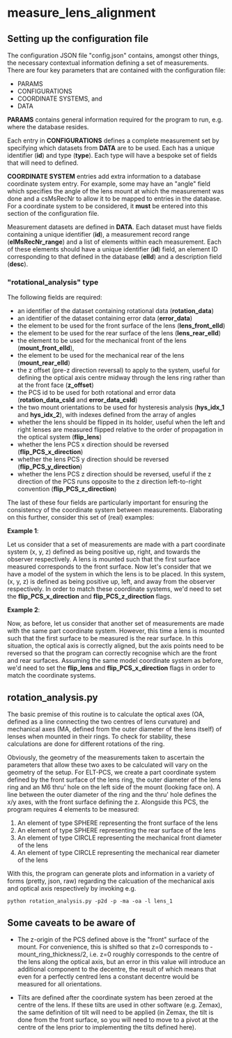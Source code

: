 # measure\_lens\_alignment

## Setting up the configuration file

The configuration JSON file "config.json" contains, amongst other things, the necessary contextual information defining a set of measurements. There are four key parameters that are contained with the 
configuration file: 

- PARAMS
- CONFIGURATIONS
- COORDINATE SYSTEMS, and
- DATA

**PARAMS** contains general information required for the program to run, e.g. where the database resides.

Each entry in **CONFIGURATIONS** defines a complete measurement set by specifying which datasets from **DATA** are to be used. Each has a unique identifier (**id**) and type (**type**). Each type will 
have a bespoke set of fields that will need to defined.

**COORDINATE SYSTEM** entries add extra information to a database coordinate system entry. For example, some may have an "angle" field which specifies the angle of the lens mount at which the measurement 
was done and a csMsRecNr to allow it to be mapped to entries in the database. For a coordinate system to be considered, it **must** be entered into this section of the configuration file.

Measurement datasets are defined in **DATA**. Each dataset must have fields containing a unique identifier (**id**), a measurement record range (**elMsRecNr_range**) and a list of elements within each 
measurement. Each of these elements should have a unique identifier (**id**) field, an element ID corresponding to that defined in the database (**elId**) and a description field (**desc**).

### "rotational\_analysis" type

The following fields are required:

- an identifier of the dataset containing rotational data (**rotation\_data**)
- an identifier of the dataset containing error data (**error\_data**) 
- the element to be used for the front surface of the lens (**lens\_front\_elId**) 
- the element to be used for the rear surface of the lens (**lens\_rear\_elId**) 
- the element to be used for the mechanical front of the lens (**mount\_front\_elId**), 
- the element to be used for the mechanical rear of the lens (**mount\_rear\_elId**)
- the z offset (pre-z direction reversal) to apply to the system, useful for defining the optical axis centre midway through the lens ring rather than at the front face (**z\_offset**)
- the PCS id to be used for both rotational and error data (**rotation_data_csId** and **error_data_csId**)
- the two mount orientations to be used for hysteresis analysis (**hys\_idx\_1** and **hys\_idx\_2**), with indexes defined from the array of angles
- whether the lens should be flipped in its holder, useful when the left and right lenses are measured flipped relative to the order of propagation in the optical system (**flip\_lens**)
- whether the lens PCS x direction should be reversed (**flip\_PCS\_x\_direction**)
- whether the lens PCS y direction should be reversed (**flip\_PCS\_y\_direction**)
- whether the lens PCS z direction should be reversed, useful if the z direction of the PCS runs opposite to the z direction left-to-right convention (**flip\_PCS\_z\_direction**)

The last of these four fields are particularly important for ensuring the consistency of the coordinate system between measurements. Elaborating on this further, consider this set of (real) examples:

**Example 1**:

Let us consider that a set of measurements are made with a part coordinate system (x, y, z) defined as being positive up, right, and towards the observer respectively. A lens is mounted such that the first surface measured 
corresponds to the front surface. Now let's consider that we have a model of the system in which the lens is to be placed. In this system, (x, y, z) is defined as being positive up, left, and away from the observer respectively. 
In order to match these coordinate systems, we'd need to set the **flip\_PCS\_x\_direction** and **flip\_PCS\_z\_direction** flags.

**Example 2**:

Now, as before, let us consider that another set of measurements are made with the same part coordinate system. However, this time a lens is mounted such that the first surface to be measured is the rear surface. In this 
situation, the optical axis is correctly aligned, but the axis points need to be reversed so that the program can correctly recognise which are the front and rear surfaces. Assuming the same model coordinate system as before, 
we'd need to set the **flip\_lens** and **flip\_PCS\_x\_direction** flags in order to match the coordinate systems.

## rotation_analysis.py

The basic premise of this routine is to calculate the optical axes (OA, defined as a line connecting the two centres of lens curvature) and mechanical axes (MA, defined from the outer diameter of the lens itself) 
of lenses when mounted in their rings. To check for stability, these calculations are done for different rotations of the ring.

Obviously, the geometry of the measurements taken to ascertain the parameters that allow these two axes to be calculated will vary on the geometry of the setup. For ELT-PCS, we create a part coordinate system 
defined by the front surface of the lens ring, the outer diameter of the lens ring and an M6 thru' hole on the left side of the mount (looking face on). A line between the outer diameter 
of the ring and the thru' hole defines the x/y axes, with the front surface defining the z. Alongside this PCS, the program requires 4 elements to be measured: 

1. An element of type SPHERE representing the front surface of the lens
2. An element of type SPHERE representing the rear surface of the lens
3. An element of type CIRCLE representing the mechanical front diameter of the lens
4. An element of type CIRCLE representing the mechanical rear diameter of the lens

With this, the program can generate plots and information in a variety of forms (pretty, json, raw) regarding the calcuation of the mechanical axis and optical axis respectively by invoking e.g.

`python rotation_analysis.py -p2d -p -ma -oa -l lens_1 `

## Some caveats to be aware of

- The z-origin of the PCS defined above is the "front" surface of the mount. For convenience, this is shifted so that z=0 corresponds to -mount\_ring\_thickness/2, i.e. z=0 roughly corresponds to the 
centre of the lens along the optical axis, but an error in this value will introduce an additional component to the decentre, the result of which means that even for a perfectly centred lens a constant decentre 
would be measured for all orientations.

- Tilts are defined after the coordinate system has been zeroed at the centre of the lens. If these tilts are used in other software (e.g. Zemax), the same definition of tilt will need to be applied (in Zemax, the tilt is 
done from the front surface, so you will need to move to a pivot at the centre of the lens prior to implementing the tilts defined here).




